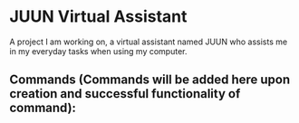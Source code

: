 # JUUN Virtual Assistant
 A project I am working on, a virtual assistant named JUUN who assists me in my everyday tasks when using my computer.

 Commands (Commands will be added here upon creation and successful functionality of command):
 - 

